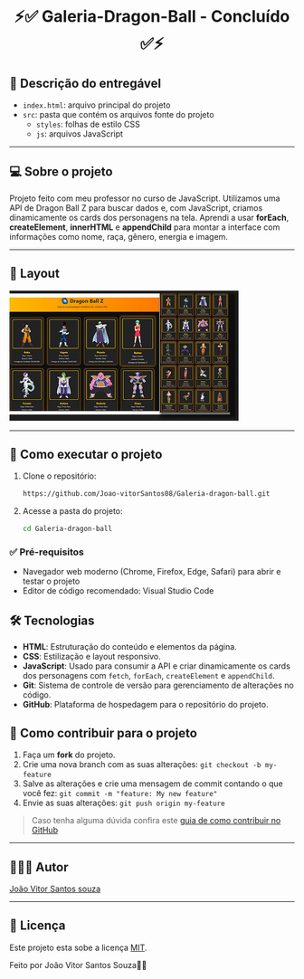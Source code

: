 <h1 align="center"> 
	  ⚡✅ Galeria-Dragon-Ball - Concluído ✅⚡
</h1>

## 📄 Descrição do entregável

- `index.html`: arquivo principal do projeto  
- `src`: pasta que contém os arquivos fonte do projeto  
  - `styles`: folhas de estilo CSS  
  - `js`: arquivos JavaScript  

---

## 💻 Sobre o projeto

Projeto feito com meu professor no curso de JavaScript. Utilizamos uma API de Dragon Ball Z para buscar dados e, com JavaScript, criamos dinamicamente os cards dos personagens na tela. Aprendi a usar **forEach**, **createElement**, **innerHTML** e **appendChild** para montar a interface com informações como nome, raça, gênero, energia e imagem.

---
## 🎨 Layout

<!-- AQUI VOCÊ PASSA O CAMINHO DA IMAGEM -->
![Mobile1](thumbnail-dragon-ball.png)

---

<!-- MODELO DE COMO EXECUTAR O PROJETO -->
## 🚀 Como executar o projeto

1. Clone o repositório:
   ```bash
   https://github.com/Joao-vitorSantos08/Galeria-dragon-ball.git
2. Acesse a pasta do projeto:
   
   ```bash
   cd Galeria-dragon-ball
   
<!------------------------------------------------------------------------ -->

 ### ✅ Pré-requisitos
  
 - Navegador web moderno (Chrome, Firefox, Edge, Safari) para abrir e testar o projeto  
 - Editor de código recomendado: Visual Studio Code

## 🛠 Tecnologias

- **HTML**: Estruturação do conteúdo e elementos da página.  
- **CSS**: Estilização e layout responsivo.  
- **JavaScript**: Usado para consumir a API e criar dinamicamente os cards dos personagens com `fetch`, `forEach`, `createElement` e `appendChild`. 
- **Git**: Sistema de controle de versão para gerenciamento de alterações no código.  
- **GitHub**: Plataforma de hospedagem para o repositório do projeto.


<!-- MODELO DE COMO CONTRIBUIR PARA O PROJETO -->
## 💪 Como contribuir para o projeto

1. Faça um **fork** do projeto.
2. Crie uma nova branch com as suas alterações: `git checkout -b my-feature`
3. Salve as alterações e crie uma mensagem de commit contando o que você fez: `git commit -m "feature: My new feature"`
4. Envie as suas alterações: `git push origin my-feature`
> Caso tenha alguma dúvida confira este [guia de como contribuir no GitHub](./CONTRIBUTING.md)

---

<!-- ---------------------------------------------------------------------- -->

<!-- MODELO DE AUTOR-->
## 👨🏽‍💻 Autor

<a href="https://www.linkedin.com/in/jo%C3%A3o-vitor-santos-souza-844306360/">
João Vitor Santos souza</a>
 <br />
 
---

<!-- ---------------------------------------------------------------------- -->

<!-- MODELO DE LICENÇA -->
## 📝 Licença

Este projeto esta sobe a licença [MIT](./LICENSE).

Feito por João Vitor Santos Souza👋🏽
